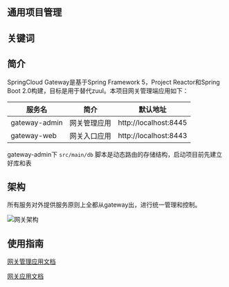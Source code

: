 通用项目管理
---------

## 关键词



## 简介

SpringCloud Gateway是基于Spring Framework 5，Project Reactor和Spring Boot 2.0构建，目标是用于替代zuul。本项目网关管理端应用如下：

| 服务名             |   简介              |  默认地址                |
|--------------------|---------------------|--------------------------|
| gateway-admin      | 网关管理应用        |  http://localhost:8445   |
| gateway-web        | 网关入口应用        |  http://localhost:8443   |

gateway-admin下 `src/main/db` 脚本是动态路由的存储结构，启动项目前先建立好库和表

## 架构

所有服务对外提供服务原则上全都从gateway出，进行统一管理和控制。

![网关架构](../docs/auth.png)

## 使用指南

[网关管理应用文档](./gateway-admin) 

[网关应用文档](./gateway-web) 
